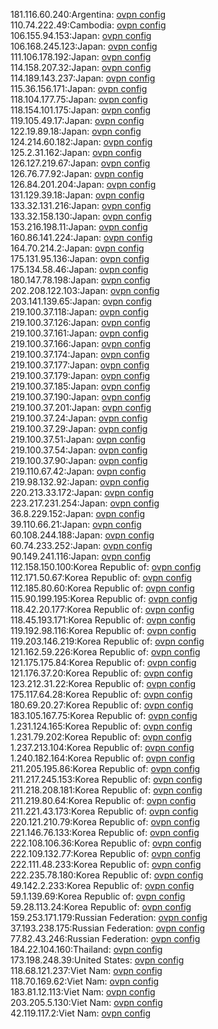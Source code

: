 181.116.60.240:Argentina: [ovpn config](vpn/181_116_60_240.ovpn)  
110.74.222.49:Cambodia: [ovpn config](vpn/110_74_222_49.ovpn)  
106.155.94.153:Japan: [ovpn config](vpn/106_155_94_153.ovpn)  
106.168.245.123:Japan: [ovpn config](vpn/106_168_245_123.ovpn)  
111.106.178.192:Japan: [ovpn config](vpn/111_106_178_192.ovpn)  
114.158.207.32:Japan: [ovpn config](vpn/114_158_207_32.ovpn)  
114.189.143.237:Japan: [ovpn config](vpn/114_189_143_237.ovpn)  
115.36.156.171:Japan: [ovpn config](vpn/115_36_156_171.ovpn)  
118.104.177.75:Japan: [ovpn config](vpn/118_104_177_75.ovpn)  
118.154.101.175:Japan: [ovpn config](vpn/118_154_101_175.ovpn)  
119.105.49.17:Japan: [ovpn config](vpn/119_105_49_17.ovpn)  
122.19.89.18:Japan: [ovpn config](vpn/122_19_89_18.ovpn)  
124.214.60.182:Japan: [ovpn config](vpn/124_214_60_182.ovpn)  
125.2.31.162:Japan: [ovpn config](vpn/125_2_31_162.ovpn)  
126.127.219.67:Japan: [ovpn config](vpn/126_127_219_67.ovpn)  
126.76.77.92:Japan: [ovpn config](vpn/126_76_77_92.ovpn)  
126.84.201.204:Japan: [ovpn config](vpn/126_84_201_204.ovpn)  
131.129.39.18:Japan: [ovpn config](vpn/131_129_39_18.ovpn)  
133.32.131.216:Japan: [ovpn config](vpn/133_32_131_216.ovpn)  
133.32.158.130:Japan: [ovpn config](vpn/133_32_158_130.ovpn)  
153.216.198.11:Japan: [ovpn config](vpn/153_216_198_11.ovpn)  
160.86.141.224:Japan: [ovpn config](vpn/160_86_141_224.ovpn)  
164.70.214.2:Japan: [ovpn config](vpn/164_70_214_2.ovpn)  
175.131.95.136:Japan: [ovpn config](vpn/175_131_95_136.ovpn)  
175.134.58.46:Japan: [ovpn config](vpn/175_134_58_46.ovpn)  
180.147.78.198:Japan: [ovpn config](vpn/180_147_78_198.ovpn)  
202.208.122.103:Japan: [ovpn config](vpn/202_208_122_103.ovpn)  
203.141.139.65:Japan: [ovpn config](vpn/203_141_139_65.ovpn)  
219.100.37.118:Japan: [ovpn config](vpn/219_100_37_118.ovpn)  
219.100.37.126:Japan: [ovpn config](vpn/219_100_37_126.ovpn)  
219.100.37.161:Japan: [ovpn config](vpn/219_100_37_161.ovpn)  
219.100.37.166:Japan: [ovpn config](vpn/219_100_37_166.ovpn)  
219.100.37.174:Japan: [ovpn config](vpn/219_100_37_174.ovpn)  
219.100.37.177:Japan: [ovpn config](vpn/219_100_37_177.ovpn)  
219.100.37.179:Japan: [ovpn config](vpn/219_100_37_179.ovpn)  
219.100.37.185:Japan: [ovpn config](vpn/219_100_37_185.ovpn)  
219.100.37.190:Japan: [ovpn config](vpn/219_100_37_190.ovpn)  
219.100.37.201:Japan: [ovpn config](vpn/219_100_37_201.ovpn)  
219.100.37.24:Japan: [ovpn config](vpn/219_100_37_24.ovpn)  
219.100.37.29:Japan: [ovpn config](vpn/219_100_37_29.ovpn)  
219.100.37.51:Japan: [ovpn config](vpn/219_100_37_51.ovpn)  
219.100.37.54:Japan: [ovpn config](vpn/219_100_37_54.ovpn)  
219.100.37.90:Japan: [ovpn config](vpn/219_100_37_90.ovpn)  
219.110.67.42:Japan: [ovpn config](vpn/219_110_67_42.ovpn)  
219.98.132.92:Japan: [ovpn config](vpn/219_98_132_92.ovpn)  
220.213.33.172:Japan: [ovpn config](vpn/220_213_33_172.ovpn)  
223.217.231.254:Japan: [ovpn config](vpn/223_217_231_254.ovpn)  
36.8.229.152:Japan: [ovpn config](vpn/36_8_229_152.ovpn)  
39.110.66.21:Japan: [ovpn config](vpn/39_110_66_21.ovpn)  
60.108.244.188:Japan: [ovpn config](vpn/60_108_244_188.ovpn)  
60.74.233.252:Japan: [ovpn config](vpn/60_74_233_252.ovpn)  
90.149.241.116:Japan: [ovpn config](vpn/90_149_241_116.ovpn)  
112.158.150.100:Korea Republic of: [ovpn config](vpn/112_158_150_100.ovpn)  
112.171.50.67:Korea Republic of: [ovpn config](vpn/112_171_50_67.ovpn)  
112.185.80.60:Korea Republic of: [ovpn config](vpn/112_185_80_60.ovpn)  
115.90.199.195:Korea Republic of: [ovpn config](vpn/115_90_199_195.ovpn)  
118.42.20.177:Korea Republic of: [ovpn config](vpn/118_42_20_177.ovpn)  
118.45.193.171:Korea Republic of: [ovpn config](vpn/118_45_193_171.ovpn)  
119.192.98.116:Korea Republic of: [ovpn config](vpn/119_192_98_116.ovpn)  
119.203.146.219:Korea Republic of: [ovpn config](vpn/119_203_146_219.ovpn)  
121.162.59.226:Korea Republic of: [ovpn config](vpn/121_162_59_226.ovpn)  
121.175.175.84:Korea Republic of: [ovpn config](vpn/121_175_175_84.ovpn)  
121.176.37.20:Korea Republic of: [ovpn config](vpn/121_176_37_20.ovpn)  
123.212.31.22:Korea Republic of: [ovpn config](vpn/123_212_31_22.ovpn)  
175.117.64.28:Korea Republic of: [ovpn config](vpn/175_117_64_28.ovpn)  
180.69.20.27:Korea Republic of: [ovpn config](vpn/180_69_20_27.ovpn)  
183.105.167.75:Korea Republic of: [ovpn config](vpn/183_105_167_75.ovpn)  
1.231.124.165:Korea Republic of: [ovpn config](vpn/1_231_124_165.ovpn)  
1.231.79.202:Korea Republic of: [ovpn config](vpn/1_231_79_202.ovpn)  
1.237.213.104:Korea Republic of: [ovpn config](vpn/1_237_213_104.ovpn)  
1.240.182.164:Korea Republic of: [ovpn config](vpn/1_240_182_164.ovpn)  
211.205.195.86:Korea Republic of: [ovpn config](vpn/211_205_195_86.ovpn)  
211.217.245.153:Korea Republic of: [ovpn config](vpn/211_217_245_153.ovpn)  
211.218.208.181:Korea Republic of: [ovpn config](vpn/211_218_208_181.ovpn)  
211.219.80.64:Korea Republic of: [ovpn config](vpn/211_219_80_64.ovpn)  
211.221.43.173:Korea Republic of: [ovpn config](vpn/211_221_43_173.ovpn)  
220.121.210.79:Korea Republic of: [ovpn config](vpn/220_121_210_79.ovpn)  
221.146.76.133:Korea Republic of: [ovpn config](vpn/221_146_76_133.ovpn)  
222.108.106.36:Korea Republic of: [ovpn config](vpn/222_108_106_36.ovpn)  
222.109.132.77:Korea Republic of: [ovpn config](vpn/222_109_132_77.ovpn)  
222.111.48.233:Korea Republic of: [ovpn config](vpn/222_111_48_233.ovpn)  
222.235.78.180:Korea Republic of: [ovpn config](vpn/222_235_78_180.ovpn)  
49.142.2.233:Korea Republic of: [ovpn config](vpn/49_142_2_233.ovpn)  
59.1.139.69:Korea Republic of: [ovpn config](vpn/59_1_139_69.ovpn)  
59.28.113.24:Korea Republic of: [ovpn config](vpn/59_28_113_24.ovpn)  
159.253.171.179:Russian Federation: [ovpn config](vpn/159_253_171_179.ovpn)  
37.193.238.175:Russian Federation: [ovpn config](vpn/37_193_238_175.ovpn)  
77.82.43.246:Russian Federation: [ovpn config](vpn/77_82_43_246.ovpn)  
184.22.104.160:Thailand: [ovpn config](vpn/184_22_104_160.ovpn)  
173.198.248.39:United States: [ovpn config](vpn/173_198_248_39.ovpn)  
118.68.121.237:Viet Nam: [ovpn config](vpn/118_68_121_237.ovpn)  
118.70.169.62:Viet Nam: [ovpn config](vpn/118_70_169_62.ovpn)  
183.81.12.113:Viet Nam: [ovpn config](vpn/183_81_12_113.ovpn)  
203.205.5.130:Viet Nam: [ovpn config](vpn/203_205_5_130.ovpn)  
42.119.117.2:Viet Nam: [ovpn config](vpn/42_119_117_2.ovpn)  
